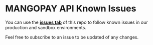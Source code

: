 # MANGOPAY API Known Issues
You can use the **[issues tab](https://github.com/Mangopay/mangopay/issues)** of this repo to follow known issues in our production and sandbox environments. 

Feel free to subscribe to an issue to be updated of any changes.
